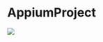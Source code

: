 # AppiumProject


<img src="https://w7.pngwing.com/pngs/782/363/png-transparent-appium-hd-logo-thumbnail.png" />
